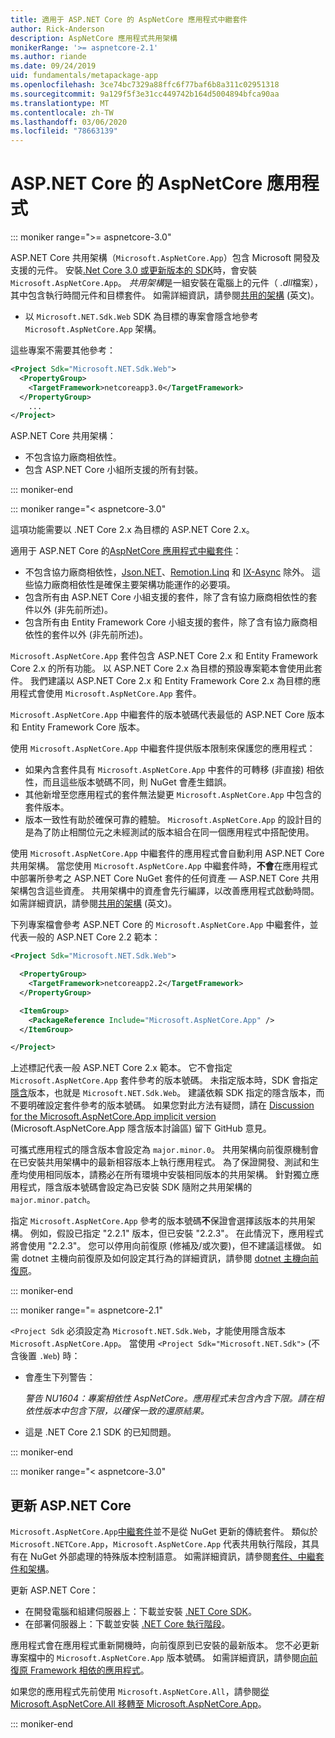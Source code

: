 ```yaml
---
title: 適用于 ASP.NET Core 的 AspNetCore 應用程式中繼套件
author: Rick-Anderson
description: AspNetCore 應用程式共用架構
monikerRange: '>= aspnetcore-2.1'
ms.author: riande
ms.date: 09/24/2019
uid: fundamentals/metapackage-app
ms.openlocfilehash: 3ce74bc7329a88ffc6f77baf6b8a311c02951318
ms.sourcegitcommit: 9a129f5f3e31cc449742b164d5004894bfca90aa
ms.translationtype: MT
ms.contentlocale: zh-TW
ms.lasthandoff: 03/06/2020
ms.locfileid: "78663139"
---
```

# <a name="microsoftaspnetcoreapp-for-aspnet-core"></a>ASP.NET Core 的 AspNetCore 應用程式

::: moniker range=">= aspnetcore-3.0"

 ASP.NET Core 共用架構（`Microsoft.AspNetCore.App`）包含 Microsoft 開發及支援的元件。 安裝[.Net Core 3.0 或更新版本的 SDK](https://dotnet.microsoft.com/download/dotnet-core/3.0)時，會安裝 `Microsoft.AspNetCore.App`。 *共用架構*是一組安裝在電腦上的元件（ *.dll*檔案），其中包含執行時間元件和目標套件。 如需詳細資訊，請參閱[共用的架構](https://natemcmaster.com/blog/2018/08/29/netcore-primitives-2/) \(英文\)。

* 以 `Microsoft.NET.Sdk.Web` SDK 為目標的專案會隱含地參考 `Microsoft.AspNetCore.App` 架構。

這些專案不需要其他參考：

```xml
<Project Sdk="Microsoft.NET.Sdk.Web">
  <PropertyGroup>
    <TargetFramework>netcoreapp3.0</TargetFramework>
  </PropertyGroup>
    ...
</Project>
```

ASP.NET Core 共用架構：

* 不包含協力廠商相依性。
* 包含 ASP.NET Core 小組所支援的所有封裝。

::: moniker-end

::: moniker range="< aspnetcore-3.0"

這項功能需要以 .NET Core 2.x 為目標的 ASP.NET Core 2.x。

適用于 ASP.NET Core 的[AspNetCore 應用程式](https://www.nuget.org/packages/Microsoft.AspNetCore.App)[中繼套件](/dotnet/core/packages#metapackages)：

* 不包含協力廠商相依性，[Json.NET](https://www.nuget.org/packages/Newtonsoft.Json/)、[Remotion.Linq](https://www.nuget.org/packages/Remotion.Linq/) 和 [IX-Async](https://www.nuget.org/packages/System.Interactive.Async/) 除外。 這些協力廠商相依性是確保主要架構功能運作的必要項。
* 包含所有由 ASP.NET Core 小組支援的套件，除了含有協力廠商相依性的套件以外 (非先前所述)。
* 包含所有由 Entity Framework Core 小組支援的套件，除了含有協力廠商相依性的套件以外 (非先前所述)。

`Microsoft.AspNetCore.App` 套件包含 ASP.NET Core 2.x 和 Entity Framework Core 2.x 的所有功能。 以 ASP.NET Core 2.x 為目標的預設專案範本會使用此套件。 我們建議以 ASP.NET Core 2.x 和 Entity Framework Core 2.x 為目標的應用程式會使用 `Microsoft.AspNetCore.App` 套件。

`Microsoft.AspNetCore.App` 中繼套件的版本號碼代表最低的 ASP.NET Core 版本和 Entity Framework Core 版本。

使用 `Microsoft.AspNetCore.App` 中繼套件提供版本限制來保護您的應用程式：

* 如果內含套件具有 `Microsoft.AspNetCore.App` 中套件的可轉移 (非直接) 相依性，而且這些版本號碼不同，則 NuGet 會產生錯誤。
* 其他新增至您應用程式的套件無法變更 `Microsoft.AspNetCore.App` 中包含的套件版本。
* 版本一致性有助於確保可靠的體驗。 `Microsoft.AspNetCore.App` 的設計目的是為了防止相關位元之未經測試的版本組合在同一個應用程式中搭配使用。

使用 `Microsoft.AspNetCore.App` 中繼套件的應用程式會自動利用 ASP.NET Core 共用架構。 當您使用 `Microsoft.AspNetCore.App` 中繼套件時，**不會**在應用程式中部署所參考之 ASP.NET Core NuGet 套件的任何資產 &mdash; ASP.NET Core 共用架構包含這些資產。 共用架構中的資產會先行編譯，以改善應用程式啟動時間。 如需詳細資訊，請參閱[共用的架構](https://natemcmaster.com/blog/2018/08/29/netcore-primitives-2/) \(英文\)。

下列專案檔會參考 ASP.NET Core 的 `Microsoft.AspNetCore.App` 中繼套件，並代表一般的 ASP.NET Core 2.2 範本：

```xml
<Project Sdk="Microsoft.NET.Sdk.Web">

  <PropertyGroup>
    <TargetFramework>netcoreapp2.2</TargetFramework>
  </PropertyGroup>

  <ItemGroup>
    <PackageReference Include="Microsoft.AspNetCore.App" />
  </ItemGroup>

</Project>
```

上述標記代表一般 ASP.NET Core 2.x 範本。 它不會指定 `Microsoft.AspNetCore.App` 套件參考的版本號碼。 未指定版本時，SDK 會指定[隱含](https://github.com/dotnet/core/blob/master/release-notes/1.0/sdk/1.0-rc3-implicit-package-refs.md)版本，也就是 `Microsoft.NET.Sdk.Web`。 建議依賴 SDK 指定的隱含版本，而不要明確設定套件參考的版本號碼。 如果您對此方法有疑問，請在 [Discussion for the Microsoft.AspNetCore.App implicit version](https://github.com/dotnet/AspNetCore.Docs/issues/6430) (Microsoft.AspNetCore.App 隱含版本討論區) 留下 GitHub 意見。

可攜式應用程式的隱含版本會設定為 `major.minor.0`。 共用架構向前復原機制會在已安裝共用架構中的最新相容版本上執行應用程式。 為了保證開發、測試和生產均使用相同版本，請務必在所有環境中安裝相同版本的共用架構。 針對獨立應用程式，隱含版本號碼會設定為已安裝 SDK 隨附之共用架構的 `major.minor.patch`。

指定 `Microsoft.AspNetCore.App` 參考的版本號碼**不**保證會選擇該版本的共用架構。 例如，假設已指定 "2.2.1" 版本，但已安裝 "2.2.3"。 在此情況下，應用程式將會使用 "2.2.3"。 您可以停用向前復原 (修補及/或次要)，但不建議這樣做。 如需 dotnet 主機向前復原及如何設定其行為的詳細資訊，請參閱 [dotnet 主機向前復原](https://github.com/dotnet/core-setup/blob/master/Documentation/design-docs/roll-forward-on-no-candidate-fx.md)。

::: moniker-end

::: moniker range="= aspnetcore-2.1"

`<Project Sdk` 必須設定為 `Microsoft.NET.Sdk.Web`，才能使用隱含版本 `Microsoft.AspNetCore.App`。 當使用 `<Project Sdk="Microsoft.NET.Sdk">` (不含後置 `.Web`) 時：

* 會產生下列警告：

  *警告 NU1604：專案相依性 AspNetCore。應用程式未包含內含下限。請在相依性版本中包含下限，以確保一致的還原結果。*

* 這是 .NET Core 2.1 SDK 的已知問題。

::: moniker-end

::: moniker range="< aspnetcore-3.0"

<a name="update"></a>

## <a name="update-aspnet-core"></a>更新 ASP.NET Core

`Microsoft.AspNetCore.App`[中繼套件](/dotnet/core/packages#metapackages)並不是從 NuGet 更新的傳統套件。 類似於 `Microsoft.NETCore.App`，`Microsoft.AspNetCore.App` 代表共用執行階段，其具有在 NuGet 外部處理的特殊版本控制語意。 如需詳細資訊，請參閱[套件、中繼套件和架構](/dotnet/core/packages)。

更新 ASP.NET Core：

* 在開發電腦和組建伺服器上：下載並安裝 [.NET Core SDK](https://www.microsoft.com/net/download)。
* 在部署伺服器上：下載並安裝 [.NET Core 執行階段](https://www.microsoft.com/net/download)。

 應用程式會在應用程式重新開機時，向前復原到已安裝的最新版本。 您不必更新專案檔中的 `Microsoft.AspNetCore.App` 版本號碼。 如需詳細資訊，請參閱[向前復原 Framework 相依的應用程式](/dotnet/core/versions/selection#framework-dependent-apps-roll-forward)。

如果您的應用程式先前使用 `Microsoft.AspNetCore.All`，請參閱[從 Microsoft.AspNetCore.All 移轉至 Microsoft.AspNetCore.App](xref:fundamentals/metapackage#migrate)。

::: moniker-end
